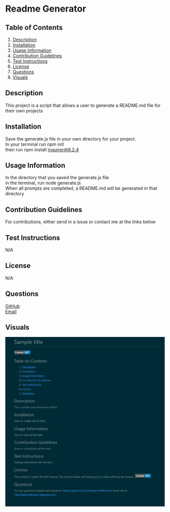 # Readme Generator

## Table of Contents
  1. [Description](#description)
  2. [Installation](#installation)
  3. [Usage Information](#usage-information)
  4. [Contribution Guidelines](#contribution-guidelines)
  5. [Test Instructions](#test-instructions)
  6. [License](#license)
  7. [Questions](#questions)
  8. [Visuals](#visuals)

  ## Description
This project is a script that allows a user to generate a README.md file for their own projects
  ## Installation
Save the generate.js file in your own directory for your project. \
In your terminal run npm init\
then run npm install inquirer@8.2.4
  ## Usage Information
In the directory that you saved the generate.js file\
in the terminal, run node generate.js\
When all prompts are completed, a README.md will be generated in that directory
  ## Contribution Guidelines
For contributions, either send in a issue or contact me at the links below
  ## Test Instructions
N/A
  ## License
N/A
  ## Questions
[GitHub](https://GitHub.com/Christian-Hoffman) \
[Email](ChristianDHoffman21@gmail.com)

  ## Visuals
![Generated README](./images/generatesREADME.png)